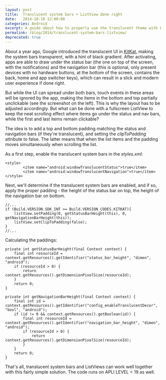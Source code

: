 ```yaml
---
layout: post
title:  Translucent system bars + ListView done right
date:   2014-10-10 12:00:00
categories: Android
excerpt: A guide about how to properly use the translucent theme with ListViews or other vertically scrolling ViewGroups.
permalink: /blog/2014/translucent-system-bars-listview/
deprecated: true
---
```

About a year ago, Google introduced the translucent UI in [KitKat](https://developer.android.com/about/versions/kitkat.html), making the system bars transparent, with a hint of black gradient. After activating, apps are able to draw under the status bar (the one on top of the screen, with the notifications) and the navigation bar (this is optional, only present devices with no hardware buttons, at the bottom of the screen, contains the back, home and app switcher keys), which can result in a slick and modern user experience if done right.

But while the UI can spread under both bars, touch events in these areas will be ignored by the app, making the items in the bottom and top partially unclickable (see the screenshot on the left). This is why the layout has to be adjusted accordingly. But what can be done with a fullscreen ListView to keep the neat scrolling effect where items go under the status and nav bars, while the first and last items remain clickable?

The idea is to add a top and bottom padding matching the status and navigation bars (if they're translucent), and setting the _clipToPadding_ attribute to false. The latter means that when the list items and the padding moves simultaneously when scrolling the list.

As a first step, enable the translucent system bars in the _styles.xml_:

```
<style>
        <item name="android:windowTranslucentStatus">true</item>
        <item name="android:windowTranslucentNavigation">true</item>
</style>
```

Next, we'll determine if the translucent system bars are enabled, and if so, apply the proper padding - the height of the status bar on top, the height of the navigation bar on bottom.

```
//...
if (Build.VERSION.SDK_INT >= Build.VERSION_CODES.KITKAT){
    listView.setPadding(0, getStatusBarHeight(this), 0, getNavigationBarHeight(this));
    listView.setClipToPadding(false);            
}
//...
```

Calculating the paddings:

```
private int getStatusBarHeight(final Context context) {
    final int resourceId = context.getResources().getIdentifier("status_bar_height", "dimen", "android");
    if (resourceId > 0) {
        return context.getResources().getDimensionPixelSize(resourceId);
    }
    return 0;
}

private int getNavigationBarHeight(final Context context) {
    final int id = context.getResources().getIdentifier("config_enableTranslucentDecor", "bool", "android");
    if (id != 0 && context.getResources().getBoolean(id)) {
        final int resourceId = context.getResources().getIdentifier("navigation_bar_height", "dimen", "android");
        if (resourceId > 0) {
            return context.getResources().getDimensionPixelSize(resourceId);
        }
    }
    return 0;
}
```

That's all, translucent system bars and ListViews can work well together with this fairly simple solution. The code runs on APLI LEVEL < 19 as well.